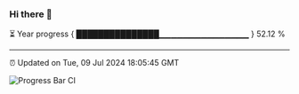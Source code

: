 ### Hi there 👋

⏳ Year progress { ███████████████▁▁▁▁▁▁▁▁▁▁▁▁▁▁▁ } 52.12 %

---

⏰ Updated on Tue, 09 Jul 2024 18:05:45 GMT

![Progress Bar CI](https://github.com/liununu/liununu/workflows/Progress%20Bar%20CI/badge.svg)
